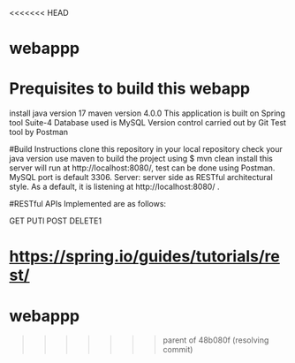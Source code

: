 <<<<<<< HEAD
# webappp
# Prequisites to build this webapp

install java version 17
maven version 4.0.0
This application is built on Spring tool Suite-4 
Database used is MySQL
Version control carried out by Git
Test tool by Postman

#Build Instructions
clone this repository in your local repository
check your java version
use maven to build the project using $ mvn clean install
this server will run at http://localhost:8080/, test can be done using Postman.
MySQL port is default 3306.
Server: server side as RESTful architectural style. 
As a default, it is listening at http://localhost:8080/ .

#RESTful APIs Implemented are as follows:

GET 
PUTl
POST
DELETE1


https://spring.io/guides/tutorials/rest/
=======
# webappp
>>>>>>> parent of 48b080f (resolving commit)
